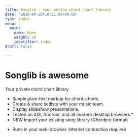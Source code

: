 ```yaml
---
title: Songlib - Your online chord chart library
date: '2016-04-20T10:21:00+00:00'
type: index
menu:
  main:
    name: Home
    weight: 10
    identifier: index
draft: false

---
```

# Songlib is awesome

<p class="lead">Your private chord chart library</p>

- Simple plain-text markup for chord-charts.
- Create & share setlists with your music team.
- Display slideshow presentations.
- Tested on iOS, Android, and all modern desktop browsers.*
- NEW Import your existing song library (Chordpro format)

* Runs in your web-browser. Internet connection required